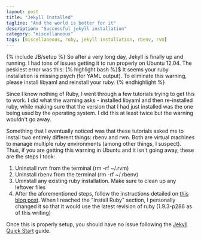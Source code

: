 ```yaml
---
layout: post
title: "Jekyll Installed"
tagline: "And the world is better for it"
description: "Successful jekyll installation"
category: "miscellaneous"
tags: [miscellaneous, ruby, jekyll installation, rbenv, rvm]
---
```

{% include JB/setup %}
So after a very long day, Jekyll is finally up and running. I had tons of issues getting it to run properly on Ubuntu 12.04. The peskiest error was this:
{% highlight bash %}$ It seems your ruby installation is missing psych (for YAML output). To eliminate this warning, please install libyaml and reinstall your ruby. {% endhighlight %}
<p>Since I know nothing of Ruby, I went through a few tutorials trying to get this to work. I did what the warning asks - installed libyaml and then re-installed ruby, while making sure that the version that I had just installed was the one being used by the operating system. I did this at least twice but the warning wouldn't go away.</p>
<p>Something that I eventually noticed was that these tutorials asked me to install two entirely different things: rbenv and rvm. Both are virtual machines to manage multiple ruby environments (among other things, I suspect). Thus, if you are getting this warning in Ubuntu and it isn't going away, these are the steps I took:
<ol>
  <li>Uninstall rvm from the terminal (rm -rf ~/.rvm)</li>
  <li>Uninstall rbenv from the terminal (rm -rf ~/.rbenv)</li>
  <li>Uninstall any existing ruby installation. Make sure to clean up any leftover files</li>
  <li>After the aforementioned steps, follow the instructions detailed on <a href="http://www.stehem.net/2012/05/08/how-to-install-ruby-with-rbenv-on-ubuntu-12-04.html">this blog post</a>. When I reached the "Install Ruby" section, I personally changed it so that it would use the latest revision of ruby (1.9.3-p286 as of this writing)</li>
</ol>
Once this is properly setup, you should have no issue following the <a href="http://jekyllbootstrap.com/usage/jekyll-quick-start.html">Jekyll Quick Start</a> guide.</p>
